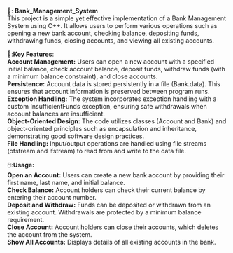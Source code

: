 🏦: __Bank_Management_System__   
This project is a simple yet effective implementation of a Bank Management System using C++. It allows users to perform various operations such as opening a new bank account, checking balance, depositing funds, withdrawing funds, closing accounts, and viewing all existing accounts.  

🔑:__Key Features__:  
__Account Management:__ Users can open a new account with a specified initial balance, check account balance, deposit funds, withdraw funds (with a minimum balance constraint), and close accounts.  
__Persistence:__ Account data is stored persistently in a file (Bank.data). This ensures that account information is preserved between program runs.  
__Exception Handling:__ The system incorporates exception handling with a custom InsufficientFunds exception, ensuring safe withdrawals when account balances are insufficient.  
__Object-Oriented Design:__ The code utilizes classes (Account and Bank) and object-oriented principles such as encapsulation and inheritance, demonstrating good software design practices.  
__File Handling:__ Input/output operations are handled using file streams (ofstream and ifstream) to read from and write to the data file.  

🖱️:__Usage:__  
__Open an Account:__ Users can create a new bank account by providing their first name, last name, and initial balance.  
__Check Balance:__ Account holders can check their current balance by entering their account number.  
__Deposit and Withdraw:__ Funds can be deposited or withdrawn from an existing account. Withdrawals are protected by a minimum balance requirement.  
__Close Account:__ Account holders can close their accounts, which deletes the account from the system.  
__Show All Accounts:__ Displays details of all existing accounts in the bank.  

